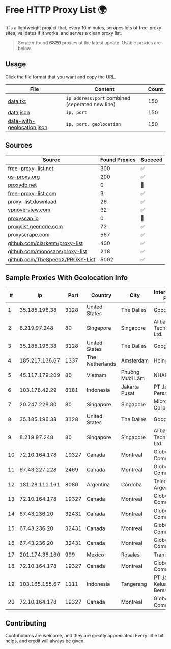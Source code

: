 
# Free HTTP Proxy List 🌍

It is a lightweight project that, every 10 minutes, scrapes lots of free-proxy sites, validates if it works, and serves a clean proxy list.


> Scraper found **6820** proxies at the latest update. Usable proxies are below.

## Usage

Click the file format that you want and copy the URL.


|File|Content|Count|
|----|-------|-----|
|[data.txt](https://raw.githubusercontent.com/themiralay/Proxy-List-World/master/data.txt)|`ip_address:port` combined (seperated new line)|150|
|[data.json](https://raw.githubusercontent.com/themiralay/Proxy-List-World/master/data.json)|`ip, port`|150|
|[data-with-geolocation.json](https://raw.githubusercontent.com/themiralay/Proxy-List-World/master/data-with-geolocation.json)|`ip, port, geolocation`|150|

## Sources

|Source|Found Proxies|Succeed|
|------|-------------|-------|
|[free-proxy-list.net](https://free-proxy-list.net)|300|✅|
|[us-proxy.org](https://www.us-proxy.org)|200|✅|
|[proxydb.net](http://proxydb.net)|0|🚫|
|[free-proxy-list.com](https://free-proxy-list.com/?page=&port=&type%5B%5D=http&type%5B%5D=https&up_time=0&search=Search)|3|✅|
|[proxy-list.download](https://www.proxy-list.download/HTTP)|26|✅|
|[vpnoverview.com](https://vpnoverview.com/privacy/anonymous-browsing/free-proxy-servers)|32|✅|
|[proxyscan.io](https://www.proxyscan.io)|0|🚫|
|[proxylist.geonode.com](https://proxylist.geonode.com/api/proxy-list?limit=300&page=1&sort_by=lastChecked&sort_type=desc&protocols=http,https)|72|✅|
|[proxyscrape.com](https://api.proxyscrape.com/v2/?request=displayproxies&protocol=http&timeout=10000&country=all&ssl=all&anonymity=all)|567|✅|
|[github.com/clarketm/proxy-list](https://raw.githubusercontent.com/clarketm/proxy-list/master/proxy-list-raw.txt)|400|✅|
|[github.com/monosans/proxy-list](https://raw.githubusercontent.com/monosans/proxy-list/main/proxies/http.txt)|218|✅|
|[github.com/TheSpeedX/PROXY-List](https://raw.githubusercontent.com/TheSpeedX/PROXY-List/master/http.txt)|5002|✅|


## Sample Proxies With Geolocation Info

|#|Ip|Port|Country|City|Internet Service Provider|
|-|--|----|-------|----|-------------------------|
|1|35.185.196.38|3128|United States|The Dalles|Google LLC|
|2|8.219.97.248|80|Singapore|Singapore|Alibaba (US) Technology Co., Ltd.|
|3|35.185.196.38|3128|United States|The Dalles|Google LLC|
|4|185.217.136.67|1337|The Netherlands|Amsterdam|Hbing Limited|
|5|45.117.179.209|80|Vietnam|Phường Mười Lăm|NHANHOA|
|6|103.178.42.29|8181|Indonesia|Jakarta Pusat|PT Jaring Solusi Persada|
|7|20.247.228.80|80|Singapore|Singapore|Microsoft Corporation|
|8|35.185.196.38|3128|United States|The Dalles|Google LLC|
|9|8.219.97.248|80|Singapore|Singapore|Alibaba (US) Technology Co., Ltd.|
|10|72.10.164.178|19327|Canada|Montreal|GloboTech Communications|
|11|67.43.227.228|2469|Canada|Montreal|GloboTech Communications|
|12|181.28.111.161|8080|Argentina|Córdoba|Telecom Argentina S.A|
|13|72.10.164.178|19327|Canada|Montreal|GloboTech Communications|
|14|67.43.236.20|32431|Canada|Montreal|GloboTech Communications|
|15|67.43.236.20|32431|Canada|Montreal|GloboTech Communications|
|16|67.43.236.20|32431|Canada|Montreal|GloboTech Communications|
|17|201.174.38.160|999|Mexico|Rosales|Transtelco Inc|
|18|72.10.164.178|19327|Canada|Montreal|GloboTech Communications|
|19|103.165.155.67|1111|Indonesia|Tangerang|PT Jaringan Keluarga Bersama|
|20|72.10.164.178|19327|Canada|Montreal|GloboTech Communications|



## Contributing

Contributions are welcome, and they are greatly appreciated! Every
little bit helps, and credit will always be given.

